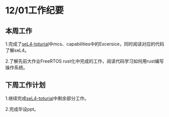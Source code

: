 # 12/01工作纪要

## 本周工作

1.完成了[seL4-toturial](https://docs.sel4.systems/Tutorials/untyped.html)中mcs、capabilities中的Excersice，同时阅读对应的代码了解seL4。

2.了解先前大作业FreeRTOS rust化中完成的工作，阅读代码学习如何用rust编写操作系统。

## 下周工作计划

1.继续完成[seL4-toturial](https://docs.sel4.systems/Tutorials/untyped.html)中剩余部分工作。

2.完成毕设ppt。
